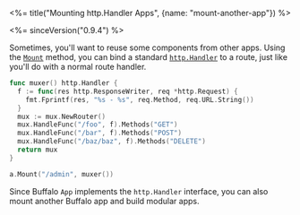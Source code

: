 <%= title("Mounting http.Handler Apps", {name: "mount-another-app"}) %>

<%= sinceVersion("0.9.4") %>

Sometimes, you'll want to reuse some components from other apps. Using the [`Mount`](https://godoc.org/github.com/gobuffalo/buffalo#App.Mount) method, you can bind a standard [`http.Handler`](https://golang.org/pkg/net/http/#Handler) to a route, just like you'll do with a normal route handler.

```go
func muxer() http.Handler {
  f := func(res http.ResponseWriter, req *http.Request) {
    fmt.Fprintf(res, "%s - %s", req.Method, req.URL.String())
  }
  mux := mux.NewRouter()
  mux.HandleFunc("/foo", f).Methods("GET")
  mux.HandleFunc("/bar", f).Methods("POST")
  mux.HandleFunc("/baz/baz", f).Methods("DELETE")
  return mux
}

a.Mount("/admin", muxer())
```

Since Buffalo `App` implements the `http.Handler` interface, you can also mount another Buffalo app and build modular apps.
